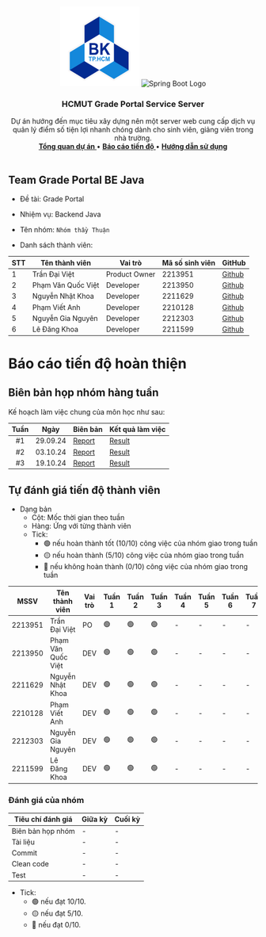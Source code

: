 <a id="readme-top"></a>

<!-- PROJECT LOGO -->
<br />
<div align="center">
  <a >
    <img src="../hcmut.png" alt="HCMUT Logo" width="160" height="160">
    <img src="https://spring.io/img/spring-2.svg" alt="Spring Boot Logo" width="160" height="160">
  </a>

  <h3 align="center">HCMUT Grade Portal Service Server</h3>

  <p align="center">
    Dự án hướng đến mục tiêu xây dựng nên một server web cung cấp dịch vụ quản lý điểm số tiện lợi nhanh chóng dành cho sinh viên, giảng viên  trong nhà trường.
    <br />
    <a href="../README.md"><strong>Tổng quan dự án </strong></a>
    •
    <a href="#progress_report"><strong>Báo cáo tiến độ </strong></a>
    •
    <a href="../docs/document.md"><strong>Hướng dẫn sử dụng</strong></a>
    <br />
    <br />
  </p>
</div>

## Team Grade Portal BE Java

- Đề tài: Grade Portal
- Nhiệm vụ: Backend Java
- Tên nhóm: `Nhóm thầy Thuận`

- Danh sách thành viên:

| STT | Tên thành viên     | Vai trò       | Mã số sinh viên | GitHub                                   |
| --- | ------------------ | ------------- | --------------- | ---------------------------------------- |
| 1   | Trần Đại Việt      | Product Owner | 2213951         | [Github](https://github.com/VietTranDai) |
| 2   | Phạm Văn Quốc Việt | Developer     | 2213950         | [Github](https://github.com/phaiHP)      |
| 3   | Nguyễn Nhật Khoa   | Developer     | 2211629         | [Github](https://github.com/Sherllgen)   |
| 4   | Phạm Viết Anh      | Developer     | 2210128         | [Github](https://github.com/vietank62)   |
| 5   | Nguyễn Gia Nguyên  | Developer     | 2212303         | [Github](https://github.com/NguyenBk22)  |
| 6   | Lê Đăng Khoa       | Developer     | 2211599         | [Github](https://github.com/thisIsKhoa)  |

<a id="progress_report"></a>

# Báo cáo tiến độ hoàn thiện

## Biên bản họp nhóm hàng tuần

Kế hoạch làm việc chung của môn học như sau:

| Tuần |   Ngày   | Biên bản                                                                                | Kết quả làm việc                                                 |
| :--: | :------: | :-------------------------------------------------------------------------------------- | :--------------------------------------------------------------- |
|  #1  | 29.09.24 | [Report](/reports/weeklyReport/meeting_minute_report/meeting_minute_report_09_29_24.md) | [Result](/reports/weeklyReport/weekly_result/result_09_29_24.md) |
|  #2  | 03.10.24 | [Report](/reports/weeklyReport/meeting_minute_report/meeting_minute_report_10_03_24.md) | [Result](/reports/weeklyReport/weekly_result/result_10_03_24.md) |
|  #3  | 19.10.24 | [Report](/reports/weeklyReport/meeting_minute_report/meeting_minute_report_10_19_24.md) | [Result](/reports/weeklyReport/weekly_result/result_10_19_24.md) |

## Tự đánh giá tiến độ thành viên

- Dạng bản
  - Cột: Mốc thời gian theo tuần
  - Hàng: Ứng với từng thành viên
  - Tick:
    - 🟢 nếu hoàn thành tốt (10/10) công việc của nhóm giao trong tuần
    - 🟡 nếu hoàn thành (5/10) công việc của nhóm giao trong tuần
    - 🔴 nếu không hoàn thành (0/10) công việc của nhóm giao trong tuần

| MSSV    | Tên thành viên     | Vai trò | Tuần 1 | Tuần 2 | Tuần 3 | Tuần 4 | Tuần 5 | Tuần 6 | Tuần 7 | Tuần 8 | Tuần 9 | Tuần 10 |
| ------- | ------------------ | ------- | ------ | ------ | ------ | ------ | ------ | ------ | ------ | ------ | ------ | ------- |
| 2213951 | Trần Đại Việt      | PO      | 🟢     | 🟢     | 🟢     | -      | -      | -      | -      | -      | -      | -       |
| 2213950 | Phạm Văn Quốc Việt | DEV     | 🟢     | 🟢     | 🟢     | -      | -      | -      | -      | -      | -      | -       |
| 2211629 | Nguyễn Nhật Khoa   | DEV     | 🟢     | 🟢     | 🟢     | -      | -      | -      | -      | -      | -      | -       |
| 2210128 | Phạm Viết Anh      | DEV     | 🟢     | 🟢     | 🟢     | -      | -      | -      | -      | -      | -      | -       |
| 2212303 | Nguyễn Gia Nguyên  | DEV     | 🟢     | 🟢     | 🟢     | -      | -      | -      | -      | -      | -      | -       |
| 2211599 | Lê Đăng Khoa       | DEV     | 🟢     | 🟢     | 🟢     | -      | -      | -      | -      | -      | -      | -       |

### Đánh giá của nhóm

| Tiêu chí đánh giá | Giữa kỳ | Cuối kỳ |
| ----------------- | ------- | ------- |
| Biên bản họp nhóm | -       | -       |
| Tài liệu          | -       | -       |
| Commit            | -       | -       |
| Clean code        | -       | -       |
| Test              | -       | -       |

- Tick:
  - 🟢 nếu đạt 10/10.
  - 🟡 nếu đạt 5/10.
  - 🔴 nếu đạt 0/10.
